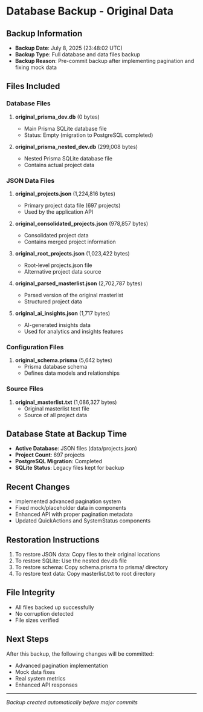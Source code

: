 # Database Backup - Original Data

## Backup Information
- **Backup Date**: July 8, 2025 (23:48:02 UTC)
- **Backup Type**: Full database and data files backup
- **Backup Reason**: Pre-commit backup after implementing pagination and fixing mock data

## Files Included

### Database Files
1. **original_prisma_dev.db** (0 bytes)
   - Main Prisma SQLite database file
   - Status: Empty (migration to PostgreSQL completed)

2. **original_prisma_nested_dev.db** (299,008 bytes)
   - Nested Prisma SQLite database file
   - Contains actual project data

### JSON Data Files
1. **original_projects.json** (1,224,816 bytes)
   - Primary project data file (697 projects)
   - Used by the application API

2. **original_consolidated_projects.json** (978,857 bytes)
   - Consolidated project data
   - Contains merged project information

3. **original_root_projects.json** (1,023,422 bytes)
   - Root-level projects.json file
   - Alternative project data source

4. **original_parsed_masterlist.json** (2,702,787 bytes)
   - Parsed version of the original masterlist
   - Structured project data

5. **original_ai_insights.json** (1,717 bytes)
   - AI-generated insights data
   - Used for analytics and insights features

### Configuration Files
1. **original_schema.prisma** (5,642 bytes)
   - Prisma database schema
   - Defines data models and relationships

### Source Files
1. **original_masterlist.txt** (1,086,327 bytes)
   - Original masterlist text file
   - Source of all project data

## Database State at Backup Time
- **Active Database**: JSON files (data/projects.json)
- **Project Count**: 697 projects
- **PostgreSQL Migration**: Completed
- **SQLite Status**: Legacy files kept for backup

## Recent Changes
- Implemented advanced pagination system
- Fixed mock/placeholder data in components
- Enhanced API with proper pagination metadata
- Updated QuickActions and SystemStatus components

## Restoration Instructions
1. To restore JSON data: Copy files to their original locations
2. To restore SQLite: Use the nested dev.db file
3. To restore schema: Copy schema.prisma to prisma/ directory
4. To restore text data: Copy masterlist.txt to root directory

## File Integrity
- All files backed up successfully
- No corruption detected
- File sizes verified

## Next Steps
After this backup, the following changes will be committed:
- Advanced pagination implementation
- Mock data fixes
- Real system metrics
- Enhanced API responses

---
*Backup created automatically before major commits*